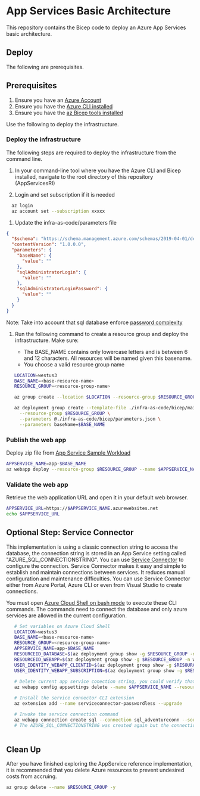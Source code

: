 # App Services Basic Architecture

This repository contains the Bicep code to deploy an Azure App Services basic architecture.

## Deploy

The following are prerequisites.

## Prerequisites

1. Ensure you have an [Azure Account](https://azure.microsoft.com/free/)
1. Ensure you have the [Azure CLI installed](https://learn.microsoft.com/cli/azure/install-azure-cli)
1. Ensure you have the [az Bicep tools installed](https://learn.microsoft.com/azure/azure-resource-manager/bicep/install)

Use the following to deploy the infrastructure.

### Deploy the infrastructure

The following steps are required to deploy the infrastructure from the command line.

1. In your command-line tool where you have the Azure CLI and Bicep installed, navigate to the root directory of this repository (AppServicesRI)

1. Login and set subscription if it is needed

```bash
  az login 
  az account set --subscription xxxxx
```

1. Update the infra-as-code/parameters file

```json
{
  "$schema": "https://schema.management.azure.com/schemas/2019-04-01/deploymentParameters.json#",
  "contentVersion": "1.0.0.0",
  "parameters": {
    "baseName": {
      "value": ""
    },
    "sqlAdministratorLogin": {
      "value": ""
    },
    "sqlAdministratorLoginPassword": {
      "value": ""
    }
  }
}
```

Note: Take into account that sql database enforce [password complexity](https://learn.microsoft.com/sql/relational-databases/security/password-policy?view=sql-server-ver16#password-complexity)

1. Run the following command to create a resource group and deploy the infrastructure. Make sure:

   - The BASE_NAME contains only lowercase letters and is between 6 and 12 characters. All resources will be named given this basename.
   - You choose a valid resource group name

```bash
   LOCATION=westus3
   BASE_NAME=<base-resource-name>
   RESOURCE_GROUP=<resource-group-name>

   az group create --location $LOCATION --resource-group $RESOURCE_GROUP

   az deployment group create --template-file ./infra-as-code/bicep/main.bicep \
     --resource-group $RESOURCE_GROUP \
     --parameters @./infra-as-code/bicep/parameters.json \
     --parameters baseName=$BASE_NAME
```

### Publish the web app

Deploy zip file from [App Service Sample Workload](https://github.com/Azure-Samples/app-service-sample-workload)

```bash
APPSERVICE_NAME=app-$BASE_NAME
az webapp deploy --resource-group $RESOURCE_GROUP --name $APPSERVICE_NAME --type zip --src-url https://raw.githubusercontent.com/Azure-Samples/app-service-sample-workload/main/website/SimpleWebApp.zip
```

### Validate the web app

Retrieve the web application URL and open it in your default web browser.

```bash
APPSERVICE_URL=https://$APPSERVICE_NAME.azurewebsites.net
echo $APPSERVICE_URL
```

## Optional Step: Service Connector

This implementation is using a classic connection string to access the database, the connection string is stored in an App Service setting called "AZURE_SQL_CONNECTIONSTRING". You can use [Service Connector](https://learn.microsoft.com/azure/service-connector/overview) to configure the connection. Service Connector makes it easy and simple to establish and maintain connections between services. It reduces manual configuration and maintenance difficulties. You can use Service Connector either from Azure Portal, Azure CLI or even from Visual Studio to create connections.

You must open [Azure Cloud Shell on bash mode](https://learn.microsoft.com/azure/cloud-shell/quickstart) to execute these CLI commands. The commands need to connect the database and only azure services are allowed in the current configuration.

```bash
   # Set variables on Azure Cloud Shell
   LOCATION=westus3
   BASE_NAME=<base-resource-name>
   RESOURCE_GROUP=<resource-group-name>
   APPSERVICE_NAME=app-$BASE_NAME
   RESOURCEID_DATABASE=$(az deployment group show -g $RESOURCE_GROUP -n databaseDeploy --query properties.outputs.databaseResourceId.value -o tsv)
   RESOURCEID_WEBAPP=$(az deployment group show -g $RESOURCE_GROUP -n webappDeploy --query properties.outputs.appServiceResourceId.value -o tsv)
   USER_IDENTITY_WEBAPP_CLIENTID=$(az deployment group show -g $RESOURCE_GROUP -n webappDeploy --query properties.outputs.appServiceIdentity.value -o tsv)
   USER_IDENTITY_WEBAPP_SUBSCRIPTION=$(az deployment group show -g $RESOURCE_GROUP -n webappDeploy --query properties.outputs.appServiceIdentitySubscriptionId.value -o tsv)
   
   # Delete current app service conection string, you could verify that the key was deleted from the Azure portal
   az webapp config appsettings delete --name $APPSERVICE_NAME --resource-group $RESOURCE_GROUP --setting-names AZURE_SQL_CONNECTIONSTRING

   # Install the service connector CLI extension
   az extension add --name serviceconnector-passwordless --upgrade

   # Invoke the service connection command
   az webapp connection create sql --connection sql_adventureconn --source-id $RESOURCEID_WEBAPP --target-id $RESOURCEID_DATABASE --client-type dotnet --user-identity client-id=$USER_IDENTITY_WEBAPP_CLIENTID subs-id=$USER_IDENTITY_WEBAPP_SUBSCRIPTION
   # The AZURE_SQL_CONNECTIONSTRING was created again but the connection string now includes "Authentication=ActiveDirectoryManagedIdentity"
   
```

## Clean Up

After you have finished exploring the AppService reference implementation, it is recommended that you delete Azure resources to prevent undesired costs from accruing.

```bash
az group delete --name $RESOURCE_GROUP -y
```

